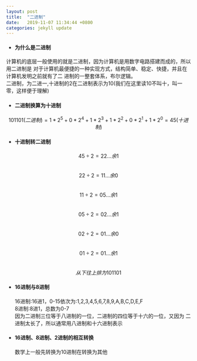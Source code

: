 ```yaml
---
layout: post
title:  "二进制"
date:   2019-11-07 11:34:44 +0800
categories: jekyll update
---
```

<script type="text/javascript" src="http://cdn.mathjax.org/mathjax/latest/MathJax.js?config=default"></script>

- #### 为什么是二进制
计算机的底层一般使用的就是二进制，因为计算机是用数字电路搭建而成的，所以用二进制是
对于计算机最便捷的一种实现方式，结构简单、稳定、快捷，并且在计算机发明之前就有了二
进制的一整套体系，布尔逻辑。  
二进制，为二进一,十进制的2在二进制表示为10(我们在这里读10不叫十，叫一零，这样便于理解)

- #### 二进制换算为十进制  
$$ 101101(二进制)= 1*2^5+0*2^4+1*2^3+1*2^2+0*2^1+1*2^0=45(十进制) $$

- #### 十进制转二进制  
$$ 45 \div 2 =22...余 1$$  
$$ 22 \div 2 =11...余 0$$  
$$ 11 \div 2 =05...余 1$$  
$$ 05 \div 2 =02...余 1$$  
$$ 02 \div 2 =01...余 0$$  
$$ 01 \div 2 =01...余 1$$  
$$ 从下往上排为101101 $$

- #### 16进制与8进制
  16进制:16进1，0-15依次为:1,2,3,4,5,6,7,8,9,A,B,C,D,E,F  
  8进制:8进1，总数为0-7  
  因为二进制三位等于八进制的一位，二进制的四位等于十六的一位，又因为
  二进制太长了，所以通常用八进制和十六进制表示

- #### 16进制、8进制、2进制的相互转换
  数学上一般先转换为10进制在转换为其他